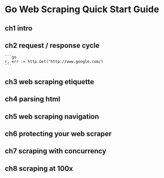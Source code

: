 # Go Web Scraping Quick Start Guide

## ch1 intro

## ch2 request / response cycle

    ```go
    r, err := http.Get("http://www.google.com/)
    ```

## ch3 web scraping etiquette

## ch4 parsing html

## ch5 web scraping navigation

## ch6 protecting your web scraper

## ch7 scraping with concurrency

## ch8 scraping at 100x